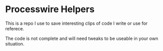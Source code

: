 # Processwire Helpers

This is a repo I use to save interesting clips of code I write or use for referece.

The code is not complete and will need tweaks to be useable in your own situation.
